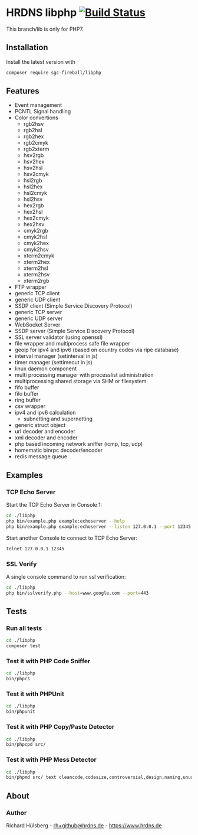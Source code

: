 # HRDNS libphp [![Build Status](https://travis-ci.org/sgc-fireball/libphp.svg)](https://travis-ci.org/sgc-fireball/libphp)

This branch/lib is only for PHP7.

## Installation

Install the latest version with

```bash
composer require sgc-fireball/libphp
```

## Features
- Event management 
- PCNTL Signal handling
- Color convertions
    - rgb2hsv
    - rgb2hsl
    - rgb2hex
    - rgb2cmyk
    - rgb2xterm
    - hsv2rgb
    - hsv2hex
    - hsv2hsl
    - hsv2cmyk
    - hsl2rgb
    - hsl2hex
    - hsl2cmyk
    - hsl2hsv
    - hex2rgb
    - hex2hsl
    - hex2cmyk
    - hex2hsv
    - cmyk2rgb
    - cmyk2hsl
    - cmyk2hex
    - cmyk2hsv
    - xterm2cmyk
    - xterm2hex
    - xterm2hsl
    - xterm2hsv
    - xterm2rgb
- FTP wrapper
- generic TCP client
- generic UDP client
- SSDP client (Simple Service Discovery Protocol)
- generic TCP server
- generic UDP server
- WebSocket Server
- SSDP server (Simple Service Discovery Protocol)
- SSL server validator (using openssl)
- file wrapper and multiprocess safe file wrapper
- geoip for ipv4 and ipv6 (based on country codes via ripe database)
- interval manager (setinterval in js)
- timer manager (settimeout in js)
- linux daemon component
- multi processing manager with processlist administration
- multiprocessing shared storage via SHM or filesystem.
- fifo buffer
- filo buffer
- ring buffer
- csv wrapper
- ipv4 and ipv6 calculation
    - subnetting and supernetting
- generic struct object
- url decoder and encoder
- xml decoder and encoder
- php based incoming network sniffer (icmp, tcp, udp)
- homematic binrpc decoder/encoder
- redis message queue

## Examples

### TCP Echo Server
Start the TCP Echo Server in Console 1:
```bash
cd ./libphp
php bin/example.php example:echoserver --help
php bin/example.php example:echoserver --listen 127.0.0.1 --port 12345
```
Start another Console to connect to TCP Echo Server:
```bash
telnet 127.0.0.1 12345
```

### SSL Verify
A single console command to run ssl verification:
```bash
cd ./libphp
php bin/sslverify.php --host=www.google.com --port=443
```

## Tests

### Run all tests

```bash
cd ./libphp
composer test
```

### Test it with PHP Code Sniffer

```bash
cd ./libphp
bin/phpcs
```
   
### Test it with PHPUnit

```bash
cd ./libphp
bin/phpunit
```

### Test it with PHP Copy/Paste Detector

```bash
cd ./libphp
bin/phpcpd src/
```

### Test it with PHP Mess Detector

```bash
cd ./libphp
bin/phpmd src/ text cleancode,codesize,controversial,design,naming,unusedcode --suffixes php
```

## About

### Author

Richard Hülsberg - [rh+github@hrdns.de](mailto:rh+github@hrdns.de) - <https://www.hrdns.de>